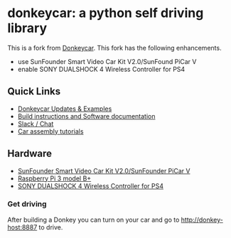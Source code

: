 # donkeycar: a python self driving library

This is a fork from [Donkeycar](http://donkeycar.com). This fork has the following enhancements.

* use SunFounder Smart Video Car Kit V2.0/SunFound PiCar V
* enable SONY DUALSHOCK 4 Wireless Controller for PS4

## Quick Links

* [Donkeycar Updates & Examples](http://donkeycar.com)
* [Build instructions and Software documentation](http://docs.donkeycar.com)
* [Slack / Chat](https://donkey-slackin.herokuapp.com/)
* [Car assembly tutorials](https://www.youtube.com/watch?v=Tg_g4YoAZdc)

## Hardware

* [SunFounder Smart Video Car Kit V2.0/SunFounder PiCar V](https://www.sunfounder.com/smart-video-car-kit-v2-0.html)
* [Raspberry Pi 3 model B+](https://www.raspberrypi.org/products/raspberry-pi-3-model-b-plus/)
* [SONY DUALSHOCK 4 Wireless Controller for PS4](https://www.playstation.com/en-us/explore/accessories/gaming-controllers/dualshock-4/)

### Get driving

After building a Donkey you can turn on your car and go to <http://donkey-host:8887> to drive.
